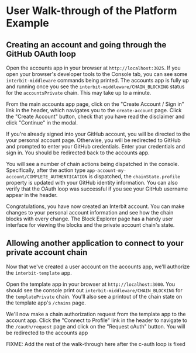 # User Walk-through of the Platform Example

## Creating an account and going through the GitHub OAuth loop

Open the accounts app in your browser at `http://localhost:3025`. If you open 
your browser's developer tools to the Console tab, you can see some 
`interbit-middleware` commands being printed. The accounts app is fully up and 
running once you see the `interbit-middleware/CHAIN_BLOCKING` status for the 
`accountsPrivate` chain. This may take up to a minute. 

From the main accounts app page, click on the "Create Account / Sign in" link 
in the header, which navigates you to the `create-account` page. Click the 
"Create Account" button, check that you have read the disclaimer and click 
"Continue" in the modal.

If you're already signed into your GitHub account, you will be directed to the 
your personal account page. Otherwise, you will be redirected to GitHub and 
prompted to enter your GitHub credentials. Enter your credentials and sign in. 
You should be redirected back to the accounts app. 

You will see a number of chain actions being dispatched in the console. 
Specifically, after the action type 
`app-account-my-account/COMPLETE_AUTHENTICATION` is dispatched, the 
`chainState.profile` property is updated with your GitHub identity 
information. You can also verify that the OAuth loop was successful if you see 
your GitHub username appear in the header. 

Congratulations, you have now created an Interbit account. You can make 
changes to your personal account information and see how the chain blocks with 
every change. The Block Explorer page has a handy user interface for viewing 
the blocks and the private account chain's state. 

## Allowing another application to connect to your private account chain

Now that we've created a user account on the accounts app, we'll authorize the 
`interbit-template` app.

Open the template app in your browser at `http://localhost:3000`. You should 
see the console print out `interbit-middleware/CHAIN_BLOCKING` for the 
`templatePrivate` chain. You'll also see a printout of the chain state on the 
template app's `/chains` page. 

We'll now make a chain authorization request from the template app to the 
account app. Click the "Connect to Profile" link in the header to navigate to 
the `/cauth/request` page and click on the "Request cAuth" button. You will be 
redirected to the accounts app

FIXME: Add the rest of the walk-through here after the c-auth loop is fixed